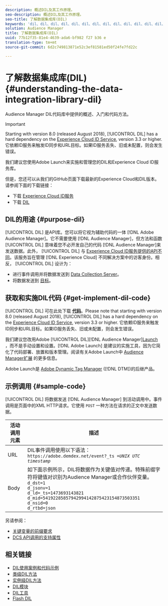 ```yaml
---
description: 概述DIL及其工作原理。
seo-description: 概述DIL及其工作原理。
seo-title: 了解数据集成库(DIL)
keywords: 'dil、dil、dil、dil、dil、dil、dil、dil、dil、dil、dil、dil、dil、dil、dil、dil、dil、dil、dil、dil、dil、dil、dil、dil、dil、dil、dil、dil、dil、dil、dil、dil、dil、dil、dil、dil、dil，dil，dil，dil， '
solution: Audience Manager
title: 了解数据集成库(DIL)
uuid: 77b12f35-81e4-4639-ada6-bf982 f27 b36 e
translation-type: tm+mt
source-git-commit: 6d2c749813871e52c3ef81581ed50f24fe7fd22c

---
```



# 了解数据集成库(DIL){#understanding-the-data-integration-library-dil}

Audience Manager DIL代码库中提供的概述、入门和代码方法。

>[!IMPORTANT]
>
>Starting with version 8.0 (released August 2018), [!UICONTROL DIL] has a hard dependency on the [Experience Cloud ID Service](https://marketing.adobe.com/resources/help/en_US/mcvid/), version 3.3 or higher. 它依赖ID服务来触发ID同步和URL目标。如果ID服务丢失、旧或未配置，则会发生错误。
>
>我们建议您使用Adobe Launch来实施和管理您的DIL和Experience Cloud ID服务库。

但是，您还可以从我们的GitHub页面下载最新的Experience Cloud和DIL版本。请参阅下面的下载链接：

* 下载 [Experience Cloud ID服务](https://github.com/Adobe-Marketing-Cloud/id-service/releases)
* 下载 [DIL](https://github.com/Adobe-Marketing-Cloud/dil/releases)

## DIL的用途 {#purpose-dil}

[!UICONTROL DIL] 是API库。您可以将它视为辅助代码的一体 [!DNL Adobe Audience Manager]。它不需要使用 [!DNL Audience Manager]，但方法和函数 [!UICONTROL DIL] 意味着您不必开发自己的代码 [!DNL Audience Manager]来发送数据。此外， [!UICONTROL DIL] 与 [Experience Cloud ID服务提供的API不同](https://marketing.adobe.com/resources/help/en_US/mcvid/)。该服务旨在管理 [!DNL Experience Cloud] 不同解决方案中的访客身份。相反， [!UICONTROL DIL] 设计为：

* 进行事件调用并将数据发送到 [Data Collection Server](../reference/system-components/components-data-collection.md)。
* 将数据发送到 [目标](../features/destinations/destinations.md)。

## 获取和实施DIL代码 {#get-implement-dil-code}

[!UICONTROL DIL] 可在此处下载 **[代码](https://github.com/Adobe-Marketing-Cloud/dil/releases)**。Please note that starting with version 8.0 (released August 2018), [!UICONTROL DIL] has a hard dependency on the [Experience Cloud ID Service](https://marketing.adobe.com/resources/help/en_US/mcvid/), version 3.3 or higher. 它依赖ID服务来触发ID同步和URL目标。如果ID服务丢失、旧或未配置，则会发生错误。

我们建议您改用Adobe [!UICONTROL DIL][!DNL Audience Manager][Launch](https://docs.adobelaunch.com/) ，而不是手动设置和设置。[!DNL Adobe Launch] 是建议的实施工具，因为它简化了代码部署、放置和版本管理。阅读有关Adobe Launch中 [Audience Manager扩展](https://docs.adobelaunch.com/extension-reference/web/adobe-audience-manager-extension) 的更多信息。

Adobe Launch是 [Adobe Dynamic Tag Manager](https://marketing.adobe.com/resources/help/en_US/dtm/c_overview.html) ([!DNL DTM])的后继产品。

## 示例调用 {#sample-code}

[!UICONTROL DIL] 将数据发送 [!DNL Audience Manager] 到活动调用中。事件调用是页面中的XML HTTP请求。它使用 `POST` 一种方法在请求的正文中发送数据。

| 活动调用元素 | 描述 |
|--- |--- |
| URL | DIL事件调用使用以下语法： `https://adobe.demdex.net/event?_ts =`*`UNIX UTC timestamp`* |
| Body | 如下面示例所示，DIL将数据作为关键值对传递。特殊前缀字符将键值对识别为Audience Manager或合作伙伴变量。<br>`d_dst=1`<br>`d_jsonv=1`<br>`d_ld=_ts=1473693143821`<br>`d_mid=54192285857942994142875423154873503351`<br>`d_nsid=0`<br>`d_rtbd=json`<br> |

另请参阅：
* [关键变量的前缀要求](../features/traits/trait-variable-prefixes.md)
* [DCS API调用的支持属性](../api/dcs-intro/dcs-api-reference/dcs-keys.md)

## 相关链接

* [DIL使用案例和代码示例](/help/using/dil/dil-use-cases.md)
* [类级DIL方法](/help/using/dil/dil-class-overview/dil-start.md)
* [实例级DIL方法](/help/using/dil/dil-instance-methods.md)
* [DIL模块](/help/using/dil/dil-modules.md)
* [DIL工具](/help/using/dil/dil-tools.md)
* [Flash DIL](/help/using/dil/dil-flash.md)